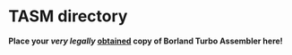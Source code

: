 # TASM directory

**Place your _very legally_ [obtained](https://mega.nz/file/uSQQBBRZ#SSpFMxffXxl18Shtw3RjKbSyyUnKD_BhvIBMihlanpc) copy of Borland Turbo Assembler here!**
